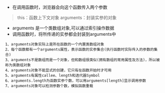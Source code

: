 * 在调用函数时，浏览器会向这个函数传入两个参数
> this：函数上下文对象
> arguments：封装实参的对象

* arguments 是一个类数组对象,可以通过索引操作数据
* 调用函数时，将所传递的实参都会封装到arguments中

```
1、arguments对象实际上是所在函数的一个内置类数组对象
2、每个函数都有一个arguments属性，表示函数的实参集合(执行函数时实际传入的参数的集合)
3、arguments不是数组而是一个对象，但和数组很类似(拥有数组的常用属性及方法)，所以被称为类数组对象
4、arguments对象不能显式的创建，它只有在函数开始时才可用
5、arguments有属性callee、length和迭代器Symbol
6、arguments.length为函数实参个数，可以用arguments[length]显示调用参数
7、arguments对象可以检测参数个数，模拟函数重载
```